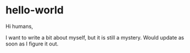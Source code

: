 # hello-world

Hi humans,

I want to write a bit about myself, but it is still a mystery. 
Would update as soon as I figure it out.
